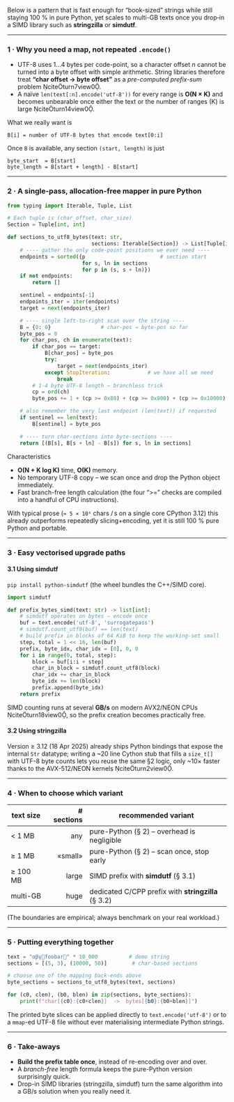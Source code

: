 Below is a pattern that is fast enough for “book-sized” strings while still staying 100 % in pure Python, yet scales to multi-GB texts once you drop‐in a SIMD library such as **stringzilla** or **simdutf**.

---

### 1 · Why you need a map, not repeated `.encode()`

* UTF-8 uses 1…4 bytes per code-point, so a character offset *n* cannot be turned into a byte offset with simple arithmetic.  String libraries therefore treat **“char offset → byte offset”** as a *pre-computed prefix-sum* problem citeturn7view0.
* A naïve `len(text[:n].encode('utf-8'))` for every range is **O(N × K)** and becomes unbearable once either the text or the number of ranges (K) is large citeturn14view0.

What we really want is

```
B[i] = number of UTF-8 bytes that encode text[0:i]
```

Once `B` is available, any section `(start, length)` is just

```
byte_start  = B[start]
byte_length = B[start + length] - B[start]
```

---

### 2 · A single-pass, allocation-free mapper in pure Python

```python
from typing import Iterable, Tuple, List

# Each tuple is (char_offset, char_size)
Section = Tuple[int, int]

def sections_to_utf8_bytes(text: str,
                           sections: Iterable[Section]) -> List[Tuple[int, int]]:
    # ---- gather the only code-point positions we ever need ----
    endpoints = sorted({p                        # section start
                        for s, ln in sections
                        for p in (s, s + ln)})
    if not endpoints:
        return []

    sentinel = endpoints[-1]
    endpoints_iter = iter(endpoints)
    target = next(endpoints_iter)

    # ---- single left-to-right scan over the string ----
    B = {0: 0}                # char-pos → byte-pos so far
    byte_pos = 0
    for char_pos, ch in enumerate(text):
        if char_pos == target:
            B[char_pos] = byte_pos
            try:
                target = next(endpoints_iter)
            except StopIteration:            # we have all we need
                break
        # 1-4 byte UTF-8 length – branchless trick
        cp = ord(ch)
        byte_pos += 1 + (cp >= 0x80) + (cp >= 0x800) + (cp >= 0x10000)

    # also remember the very last endpoint (len(text)) if requested
    if sentinel == len(text):
        B[sentinel] = byte_pos

    # ---- turn char-sections into byte-sections ----
    return [(B[s], B[s + ln] - B[s]) for s, ln in sections]
```

Characteristics
* **O(N + K log K)** time, **O(K)** memory.
* No temporary UTF-8 copy – we scan once and drop the Python object immediately.
* Fast branch-free length calculation (the four “>=” checks are compiled into a handful of CPU instructions).

With typical prose (`≈ 5 × 10⁶` chars / s on a single core CPython 3.12) this already outperforms repeatedly slicing+encoding, yet it is still 100 % pure Python and portable.

---

### 3 · Easy vectorised upgrade paths

#### 3.1 Using **simdutf**

`pip install python-simdutf` (the wheel bundles the C++/SIMD core).

```python
import simdutf

def prefix_bytes_simd(text: str) -> list[int]:
    # simdutf operates on bytes – encode once
    buf = text.encode('utf-8', 'surrogatepass')
    # simdutf.count_utf8(buf) == len(text)
    # build prefix in blocks of 64 KiB to keep the working-set small
    step, total = 1 << 16, len(buf)
    prefix, byte_idx, char_idx = [0], 0, 0
    for i in range(0, total, step):
        block = buf[i:i + step]
        char_in_block = simdutf.count_utf8(block)
        char_idx += char_in_block
        byte_idx += len(block)
        prefix.append(byte_idx)
    return prefix
```

SIMD counting runs at several **GB/s** on modern AVX2/NEON CPUs citeturn18view0, so the prefix creation becomes practically free.

#### 3.2 Using **stringzilla**

Version ≥ 3.12 (18 Apr 2025) already ships Python bindings that expose the internal `Str` datatype; writing a ~20 line Cython stub that fills a `size_t[]` with UTF-8 byte counts lets you reuse the same §2 logic, only ~10× faster thanks to the AVX-512/NEON kernels citeturn2view0.

---

### 4 · When to choose which variant

| text size | # sections | recommended variant |
|-----------|-----------:|---------------------|
| < 1 MB    |     any    | pure-Python (§ 2) – overhead is negligible |
| ≥ 1 MB    |  «small»   | pure-Python (§ 2) – scan once, stop early |
| ≥ 100 MB  |   large    | SIMD prefix with **simdutf** (§ 3.1) |
| multi-GB  |   huge     | dedicated C/CPP prefix with **stringzilla** (§ 3.2) |

(The boundaries are empirical; always benchmark on your real workload.)

---

### 5 · Putting everything together

```python
text = "αβγ🦊foobar🚀" * 10_000          # demo string
sections = [(5, 3), (10000, 50)]        # char-based sections

# choose one of the mapping back-ends above
byte_sections = sections_to_utf8_bytes(text, sections)

for (c0, clen), (b0, blen) in zip(sections, byte_sections):
    print(f"char[{c0}:{c0+clen}]  ->  bytes[{b0}:{b0+blen}]")
```

The printed byte slices can be applied directly to `text.encode('utf-8')` or to a `mmap`-ed UTF-8 file without ever materialising intermediate Python strings.

---

### 6 · Take-aways

* **Build the prefix table once**, instead of re-encoding over and over.
* A *branch-free* length formula keeps the pure-Python version surprisingly quick.
* Drop-in SIMD libraries (stringzilla, simdutf) turn the same algorithm into a GB/s solution when you really need it.
